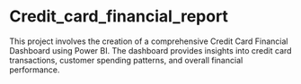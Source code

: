 # Credit_card_financial_report
This project involves the creation of a comprehensive Credit Card Financial Dashboard using Power BI. The dashboard provides insights into credit card transactions, customer spending patterns, and overall financial performance. 
